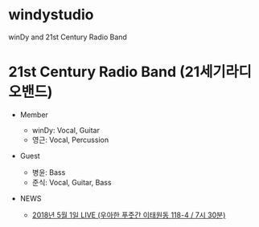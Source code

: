 # windystudio
winDy and 21st Century Radio Band

# 21st Century Radio Band (21세기라디오밴드)
 * Member
   - winDy: Vocal, Guitar
   - 영근: Vocal, Percussion
 * Guest
   - 병윤: Bass
   - 준식: Vocal, Guitar, Bass
 
 * NEWS
   - [2018년 5월 1일 LIVE (우아한 푸줏간 이태원동 118-4 / 7시 30분)](21stCenturyRadioBand/live_20180501.md)
